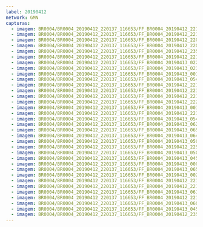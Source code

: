 ```yaml
---
label: 20190412
network: GMN
capturas:
  - imagem: BR0004/BR0004_20190412_220137_116653/FF_BR0004_20190412_221825_341_0024320.fits_maxpixel.jpg
  - imagem: BR0004/BR0004_20190412_220137_116653/FF_BR0004_20190412_221835_587_0024576.fits_maxpixel.jpg
  - imagem: BR0004/BR0004_20190412_220137_116653/FF_BR0004_20190412_220551_542_0005632.fits_maxpixel.jpg
  - imagem: BR0004/BR0004_20190412_220137_116653/FF_BR0004_20190412_220508_534_0004608.fits_maxpixel.jpg
  - imagem: BR0004/BR0004_20190412_220137_116653/FF_BR0004_20190412_235500_413_0168704.fits_maxpixel.jpg
  - imagem: BR0004/BR0004_20190412_220137_116653/FF_BR0004_20190412_221906_335_0025344.fits_maxpixel.jpg
  - imagem: BR0004/BR0004_20190412_220137_116653/FF_BR0004_20190413_022806_872_0397312.fits_maxpixel.jpg
  - imagem: BR0004/BR0004_20190412_220137_116653/FF_BR0004_20190413_023052_385_0401408.fits_maxpixel.jpg
  - imagem: BR0004/BR0004_20190412_220137_116653/FF_BR0004_20190413_001451_968_0198400.fits_maxpixel.jpg
  - imagem: BR0004/BR0004_20190412_220137_116653/FF_BR0004_20190413_054710_493_0694016.fits_maxpixel.jpg
  - imagem: BR0004/BR0004_20190412_220137_116653/FF_BR0004_20190412_221856_137_0025088.fits_maxpixel.jpg
  - imagem: BR0004/BR0004_20190412_220137_116653/FF_BR0004_20190412_221414_234_0018176.fits_maxpixel.jpg
  - imagem: BR0004/BR0004_20190412_220137_116653/FF_BR0004_20190412_221703_276_0022272.fits_maxpixel.jpg
  - imagem: BR0004/BR0004_20190412_220137_116653/FF_BR0004_20190412_222152_059_0029440.fits_maxpixel.jpg
  - imagem: BR0004/BR0004_20190412_220137_116653/FF_BR0004_20190413_001502_522_0198656.fits_maxpixel.jpg
  - imagem: BR0004/BR0004_20190412_220137_116653/FF_BR0004_20190412_221008_085_0012032.fits_maxpixel.jpg
  - imagem: BR0004/BR0004_20190412_220137_116653/FF_BR0004_20190413_054720_732_0694272.fits_maxpixel.jpg
  - imagem: BR0004/BR0004_20190412_220137_116653/FF_BR0004_20190413_062445_830_0749568.fits_maxpixel.jpg
  - imagem: BR0004/BR0004_20190412_220137_116653/FF_BR0004_20190413_065545_168_0795904.fits_maxpixel.jpg
  - imagem: BR0004/BR0004_20190412_220137_116653/FF_BR0004_20190413_064550_022_0781056.fits_maxpixel.jpg
  - imagem: BR0004/BR0004_20190412_220137_116653/FF_BR0004_20190413_050223_939_0627456.fits_maxpixel.jpg
  - imagem: BR0004/BR0004_20190412_220137_116653/FF_BR0004_20190412_225006_142_0071680.fits_maxpixel.jpg
  - imagem: BR0004/BR0004_20190412_220137_116653/FF_BR0004_20190413_050203_430_0626944.fits_maxpixel.jpg
  - imagem: BR0004/BR0004_20190412_220137_116653/FF_BR0004_20190413_045746_936_0620544.fits_maxpixel.jpg
  - imagem: BR0004/BR0004_20190412_220137_116653/FF_BR0004_20190413_000730_955_0187392.fits_maxpixel.jpg
  - imagem: BR0004/BR0004_20190412_220137_116653/FF_BR0004_20190413_065534_918_0795648.fits_maxpixel.jpg
  - imagem: BR0004/BR0004_20190412_220137_116653/FF_BR0004_20190413_002652_230_0216320.fits_maxpixel.jpg
  - imagem: BR0004/BR0004_20190412_220137_116653/FF_BR0004_20190412_221916_588_0025600.fits_maxpixel.jpg
  - imagem: BR0004/BR0004_20190412_220137_116653/FF_BR0004_20190412_221845_865_0024832.fits_maxpixel.jpg
  - imagem: BR0004/BR0004_20190412_220137_116653/FF_BR0004_20190413_061724_808_0738560.fits_maxpixel.jpg
  - imagem: BR0004/BR0004_20190412_220137_116653/FF_BR0004_20190412_221804_818_0023808.fits_maxpixel.jpg
  - imagem: BR0004/BR0004_20190412_220137_116653/FF_BR0004_20190413_060805_228_0724992.fits_maxpixel.jpg
  - imagem: BR0004/BR0004_20190412_220137_116653/FF_BR0004_20190413_045807_403_0621056.fits_maxpixel.jpg
  - imagem: BR0004/BR0004_20190412_220137_116653/FF_BR0004_20190412_235348_644_0166912.fits_maxpixel.jpg
---
```

